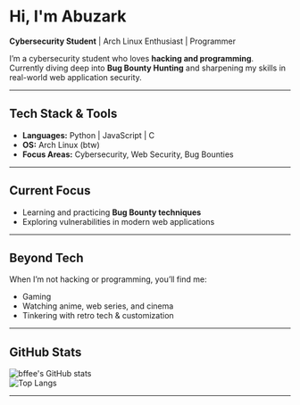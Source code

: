 # Hi, I'm Abuzark  

**Cybersecurity Student** | Arch Linux Enthusiast | Programmer  

I’m a cybersecurity student who loves **hacking and programming**.  
Currently diving deep into **Bug Bounty Hunting** and sharpening my skills in real-world web application security.  

---

## Tech Stack & Tools  
- **Languages:** Python | JavaScript | C  
- **OS:** Arch Linux (btw)  
- **Focus Areas:** Cybersecurity, Web Security, Bug Bounties  

---

## Current Focus  
- Learning and practicing **Bug Bounty techniques**  
- Exploring vulnerabilities in modern web applications  

---

## Beyond Tech  
When I’m not hacking or programming, you’ll find me:  
- Gaming  
- Watching anime, web series, and cinema 
- Tinkering with retro tech & customization  

---

## GitHub Stats  
![bffee's GitHub stats](https://github-readme-stats.vercel.app/api?username=bffee&show_icons=true&theme=tokyonight)  
![Top Langs](https://github-readme-stats.vercel.app/api/top-langs/?username=bffee&layout=compact&theme=tokyonight)  

---
